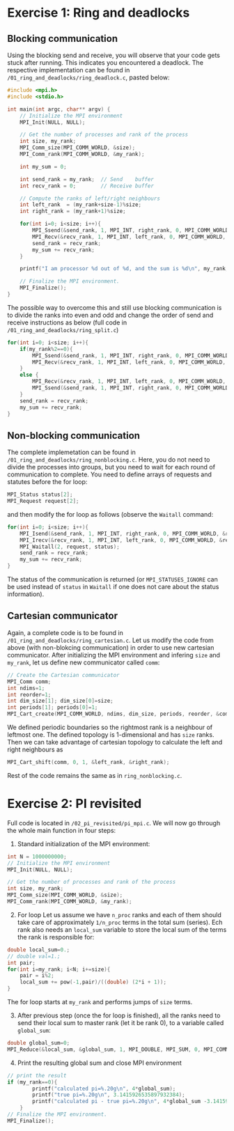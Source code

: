 # Exercise 1: Ring and deadlocks

## Blocking communication

Using the blocking send and receive, you will observe that your code gets stuck after running. This indicates you encountered a deadlock. The respective implementation can be found in `/01_ring_and_deadlocks/ring_deadlock.c`, pasted below:

```C
#include <mpi.h>
#include <stdio.h>

int main(int argc, char** argv) {
    // Initialize the MPI environment
    MPI_Init(NULL, NULL);

    // Get the number of processes and rank of the process
    int size, my_rank;
    MPI_Comm_size(MPI_COMM_WORLD, &size);
    MPI_Comm_rank(MPI_COMM_WORLD, &my_rank);

    int my_sum = 0;

    int send_rank = my_rank;  // Send    buffer
    int recv_rank = 0;        // Receive buffer

    // Compute the ranks of left/right neighbours 
    int left_rank  = (my_rank+size-1)%size;
    int right_rank = (my_rank+1)%size;

    for(int i=0; i<size; i++){
        MPI_Ssend(&send_rank, 1, MPI_INT, right_rank, 0, MPI_COMM_WORLD);
        MPI_Recv(&recv_rank, 1, MPI_INT, left_rank, 0, MPI_COMM_WORLD, MPI_STATUS_IGNORE);
        send_rank = recv_rank;
        my_sum += recv_rank;       
    }

    printf("I am processor %d out of %d, and the sum is %d\n", my_rank, size, my_sum);

    // Finalize the MPI environment.
    MPI_Finalize();
}
```

The possible way to overcome this and still use blocking communication is to divide the ranks into even and odd and change the order of send and receive instructions as below (full code in `/01_ring_and_deadlocks/ring_split.c`)

```C
for(int i=0; i<size; i++){
    if(my_rank%2==0){
        MPI_Ssend(&send_rank, 1, MPI_INT, right_rank, 0, MPI_COMM_WORLD);
        MPI_Recv(&recv_rank, 1, MPI_INT, left_rank, 0, MPI_COMM_WORLD, MPI_STATUS_IGNORE);
    }
    else {
        MPI_Recv(&recv_rank, 1, MPI_INT, left_rank, 0, MPI_COMM_WORLD, MPI_STATUS_IGNORE);    
        MPI_Ssend(&send_rank, 1, MPI_INT, right_rank, 0, MPI_COMM_WORLD);        
    }
    send_rank = recv_rank;
    my_sum += recv_rank;       
}
```

## Non-blocking communication

The complete implemetation can be found in `/01_ring_and_deadlocks/ring_nonblocking.c`. Here, you do not need to divide the processes into groups, but you need to wait for each round of communication to complete. You need to define arrays of requests and statutes before the for loop:

```C
MPI_Status status[2];
MPI_Request request[2];
```

and then modify the for loop as follows (observe the `Waitall` command:

```C
for(int i=0; i<size; i++){
    MPI_Isend(&send_rank, 1, MPI_INT, right_rank, 0, MPI_COMM_WORLD, &request[0]);       
    MPI_Irecv(&recv_rank, 1, MPI_INT, left_rank, 0, MPI_COMM_WORLD, &request[1]);
    MPI_Waitall(2, request, status); 
    send_rank = recv_rank;
    my_sum += recv_rank;
}
```
The status of the communication is returned (or `MPI_STATUSES_IGNORE` can be used instead of `status` in `Waitall` if one does not care about the status information).

## Cartesian communicator

Again, a complete code is to be found in `/01_ring_and_deadlocks/ring_cartesian.c`. Let us modify the code from above (with non-blokcing communication) in order to use new cartesian communicator. After initializing the MPI environment and infering `size` and `my_rank`, let us define new communicator called `comm`:

```C
// Create the Cartesian communicator
MPI_Comm comm;
int ndims=1;
int reorder=1;
int dim_size[1]; dim_size[0]=size;
int periods[1]; periods[0]=1;
MPI_Cart_create(MPI_COMM_WORLD, ndims, dim_size, periods, reorder, &comm);
```

We defined periodic boundaries so the rightmost rank is a neighbour of leftmost one. The defined topology is 1-dimensional and has `size` ranks. Then we can take advantage of cartesian topology to calculate the left and right neighbours as 

```C
MPI_Cart_shift(comm, 0, 1, &left_rank, &right_rank);
```
Rest of the code remains the same as in `ring_nonblocking.c`.


# Exercise 2: PI revisited

Full code is located in `/02_pi_revisited/pi_mpi.c`. We will now go through the whole main function in four steps:

1. Standard initialization of the MPI environment:
```C
int N = 1000000000;
// Initialize the MPI environment
MPI_Init(NULL, NULL);

// Get the number of processes and rank of the process
int size, my_rank;
MPI_Comm_size(MPI_COMM_WORLD, &size);
MPI_Comm_rank(MPI_COMM_WORLD, &my_rank);
```

2. For loop
Let us assume we have `n_proc` ranks and each of them should take care of approximately `1/n_proc` terms in the total sum (series). Ech rank also needs an `local_sum` variable to store the local sum of the terms the rank is responsible for:

```C
double local_sum=0.;
// double val=1.;
int pair;
for(int i=my_rank; i<N; i+=size){
    pair = i%2;
    local_sum += pow(-1,pair)/((double) (2*i + 1));
}
```
The for loop starts at `my_rank` and performs jumps of `size` terms.

3. After previous step (once the for loop is finished), all the ranks need to send their local sum to master rank (let it be rank 0), to a variable called `global_sum`:

```C
double global_sum=0;
MPI_Reduce(&local_sum, &global_sum, 1, MPI_DOUBLE, MPI_SUM, 0, MPI_COMM_WORLD);
```
4. Print the resulting global sum and close MPI environment

```C
// print the result
if (my_rank==0){
        printf("calculated pi=%.20g\n", 4*global_sum);
        printf("true pi=%.20g\n", 3.1415926535897932384);
        printf("calculated pi - true pi=%.20g\n", 4*global_sum -3.1415926535897932384);
    }
// Finalize the MPI environment.
MPI_Finalize();
```


